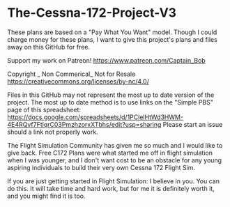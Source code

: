 # The-Cessna-172-Project-V3
These plans are based on a "Pay What You Want" model. Though I could charge money for these plans, I want to give this project's plans and files away on this GitHub for free. 

Support my work on Patreon!
https://www.patreon.com/Captain_Bob

Copyright _ Non Commerical_ Not for Resale https://creativecommons.org/licenses/by-nc/4.0/



Files in this GitHub may not represent the most up to date version of the project. 
  The most up to date method is to use links on the "Simple PBS" page of this spreadsheet:
  https://docs.google.com/spreadsheets/d/1PClelHtWd3HWM-4E4RQvf7FtlqrC03PmzhzorxXTbhs/edit?usp=sharing
Please start an issue should a link not properly work.



The Flight Simulation Community has given me so much and I would like to give back. Free C172 Plans were what started me off in flight simulation when I was younger, and I don't want cost to be an obstacle for any young aspiring individuals to build their very own Cessna 172 Flight Sim.

If you are just getting started in Flight Simulation: I believe in you. You can do this. It will take time and hard work, but for me it is definitely worth it, and you might find it is too.
